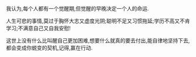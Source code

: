 我认为,每个人都有一个觉醒期,但觉醒的早晚决定一个人的命运.

人生可悲的事情,莫过于胸怀大志又虚度光阴;聪明不足又习惯拖延;学历不高又不肯学习;不满意自己又自我安慰!

这世上没有什么比叫醒自己更加困难,想要什么就真的要去付出,能自律地坚持下去,都会变成你蜕变的契机,记得,赢在行动.